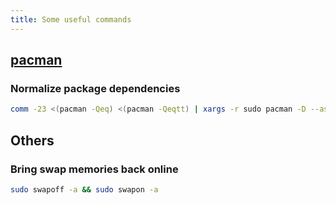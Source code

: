 ```yaml
---
title: Some useful commands
---
```


## [pacman](https://www.archlinux.org/pacman/)

### Normalize package dependencies

```bash
comm -23 <(pacman -Qeq) <(pacman -Qeqtt) | xargs -r sudo pacman -D --asdep
```

## Others

### Bring swap memories back online

```sh
sudo swapoff -a && sudo swapon -a
```
